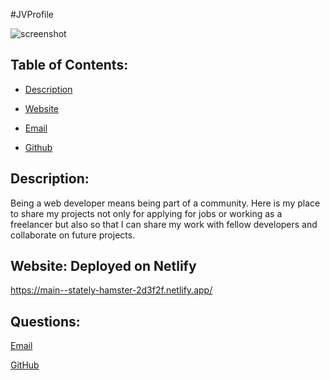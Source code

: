 #JVProfile

![screenshot](https://user-images.githubusercontent.com/101678295/192143981-4a71e44d-0345-4403-864c-792ad22ca751.PNG)

  ## Table of Contents:

  * [Description](#Description)

  * [Website](#Website)

  * [Email](#Questions)

  * [Github](#Questions)

 
 ## Description: 
Being a web developer means being part of a community. Here is my place to share my projects not only for applying for jobs or working as a freelancer but also so that I can share my work with fellow developers and collaborate on future projects.


  ## Website: Deployed on Netlify 
  https://main--stately-hamster-2d3f2f.netlify.app/

  ## Questions:

  [Email](mailto:jvelezfd@gmail.com)

  [GitHub](https://github.com/JVelezFD)

